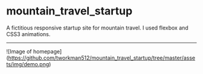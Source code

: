 # mountain_travel_startup
A fictitious responsive startup site for mountain travel. I used flexbox and CSS3 animations.

---

![Image of homepage]
(https://github.com/tworkman512/mountain_travel_startup/tree/master/assets/img/demo.png)
